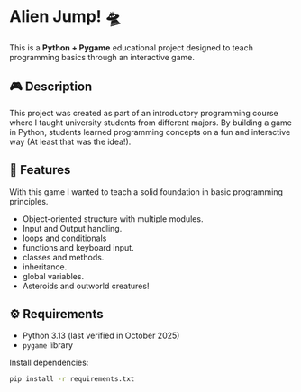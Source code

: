 # Alien Jump! 🛸
This is a **Python + Pygame** educational project designed to teach programming basics through an interactive game.

## 🎮 Description
This project was created as part of an introductory programming course where I taught university students from different majors. 
By building a game in Python, students learned programming concepts on a fun and interactive way (At least that was the idea!).

## 🧠 Features
With this game I wanted to teach a solid foundation in basic programming principles.
- Object-oriented structure with multiple modules.  
- Input and Output handling.
- loops and conditionals
- functions and keyboard input.
- classes and methods.
- inheritance.
- global variables.
- Asteroids and outworld creatures!

## ⚙️ Requirements
- Python 3.13 (last verified in October 2025)  
- `pygame` library

Install dependencies:
```bash
pip install -r requirements.txt

